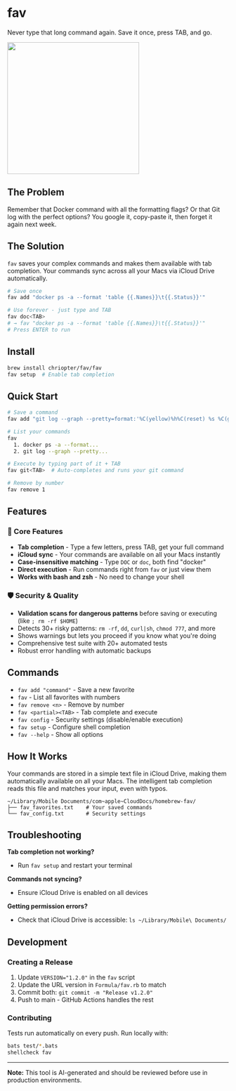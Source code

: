 # fav

Never type that long command again. Save it once, press TAB, and go.

<img src="https://github.com/user-attachments/assets/2bd04cfe-9dff-4080-a8ca-2bfd0a3f5893" width="300">

## The Problem

Remember that Docker command with all the formatting flags? Or that Git log with the perfect options? You google it, copy-paste it, then forget it again next week.

## The Solution

`fav` saves your complex commands and makes them available with tab completion. Your commands sync across all your Macs via iCloud Drive automatically.

```bash
# Save once
fav add "docker ps -a --format 'table {{.Names}}\t{{.Status}}'"

# Use forever - just type and TAB
fav doc<TAB>
# → fav "docker ps -a --format 'table {{.Names}}\t{{.Status}}'"
# Press ENTER to run
```

## Install

```bash
brew install chriopter/fav/fav
fav setup  # Enable tab completion
```

## Quick Start

```bash
# Save a command
fav add "git log --graph --pretty=format:'%C(yellow)%h%C(reset) %s %C(green)'"

# List your commands
fav
  1. docker ps -a --format...
  2. git log --graph --pretty...

# Execute by typing part of it + TAB
fav git<TAB>  # Auto-completes and runs your git command

# Remove by number
fav remove 1
```

## Features

### 🚀 Core Features
- **Tab completion** - Type a few letters, press TAB, get your full command
- **iCloud sync** - Your commands are available on all your Macs instantly
- **Case-insensitive matching** - Type `DOC` or `doc`, both find "docker"
- **Direct execution** - Run commands right from `fav` or just view them
- **Works with bash and zsh** - No need to change your shell

### 🛡️ Security & Quality
- **Validation scans for dangerous patterns** before saving or executing (like `; rm -rf $HOME`)
- Detects 30+ risky patterns: `rm -rf`, `dd`, `curl|sh`, `chmod 777`, and more
- Shows warnings but lets you proceed if you know what you're doing
- Comprehensive test suite with 20+ automated tests
- Robust error handling with automatic backups

## Commands

- `fav add "command"` - Save a new favorite
- `fav` - List all favorites with numbers  
- `fav remove <n>` - Remove by number
- `fav <partial><TAB>` - Tab complete and execute
- `fav config` - Security settings (disable/enable execution)
- `fav setup` - Configure shell completion
- `fav --help` - Show all options

## How It Works

Your commands are stored in a simple text file in iCloud Drive, making them automatically available on all your Macs. The intelligent tab completion reads this file and matches your input, even with typos.

```
~/Library/Mobile Documents/com~apple~CloudDocs/homebrew-fav/
├── fav_favorites.txt    # Your saved commands
└── fav_config.txt       # Security settings
```

## Troubleshooting

**Tab completion not working?** 
- Run `fav setup` and restart your terminal

**Commands not syncing?** 
- Ensure iCloud Drive is enabled on all devices

**Getting permission errors?** 
- Check that iCloud Drive is accessible: `ls ~/Library/Mobile\ Documents/`

## Development

### Creating a Release

1. Update `VERSION="1.2.0"` in the `fav` script
2. Update the URL version in `Formula/fav.rb` to match
3. Commit both: `git commit -m "Release v1.2.0"`
4. Push to main - GitHub Actions handles the rest

### Contributing

Tests run automatically on every push. Run locally with:
```bash
bats test/*.bats
shellcheck fav
```

---

**Note:** This tool is AI-generated and should be reviewed before use in production environments.